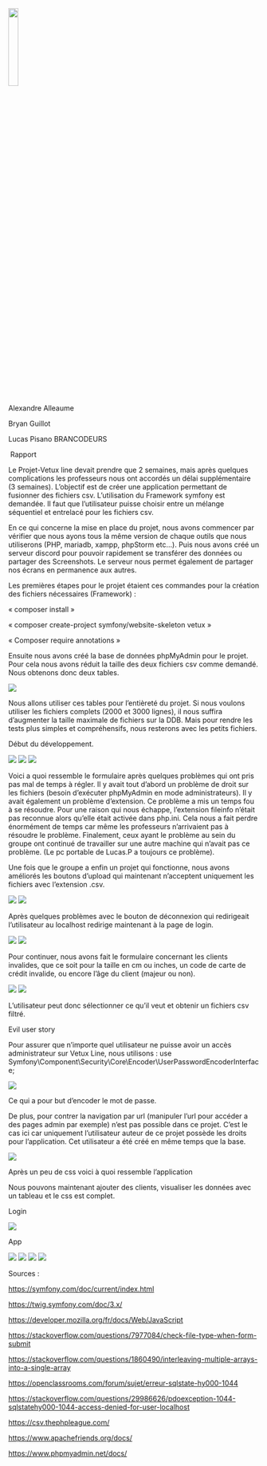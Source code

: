 <img src="public/css/bc_logo.png" style="width: 20%;">

Alexandre Alleaume

Bryan Guillot 

Lucas Pisano																							BRANCODEURS

​																														Rapport

 

Le Projet-Vetux line devait prendre que 2 semaines, mais après quelques complications les professeurs nous ont accordés un délai supplémentaire (3 semaines). L’objectif est de créer une application permettant de fusionner des fichiers csv. L’utilisation du Framework symfony est demandée. Il faut que l’utilisateur puisse choisir entre un mélange séquentiel et entrelacé pour les fichiers csv.

En ce qui concerne la mise en place du projet, nous avons commencer par vérifier que nous ayons tous la même version de chaque outils que nous utiliserons (PHP, mariadb, xampp, phpStorm etc…). Puis nous avons créé un serveur discord pour pouvoir rapidement se transférer des données ou partager des Screenshots. Le serveur nous permet également de partager nos écrans en permanence aux autres.

 

Les premières étapes pour le projet étaient ces commandes pour la création des fichiers nécessaires (Framework) :

« composer install »

« composer create-project symfony/website-skeleton vetux »

« Composer require annotations »

 

Ensuite nous avons créé la base de données phpMyAdmin pour le projet. Pour cela nous avons réduit la taille des deux fichiers csv comme demandé. Nous obtenons donc deux tables.

<img src="public/css/readme_screens/1.png">

Nous allons utiliser ces tables pour l’entièreté du projet. Si nous voulons utiliser les fichiers complets (2000 et 3000 lignes), il nous suffira d’augmenter la taille maximale de fichiers sur la DDB. Mais pour rendre les tests plus simples et compréhensifs, nous resterons avec les petits fichiers.

 

Début du développement.

<img src="public/css/readme_screens/2.png">

<img src="public/css/readme_screens/3.png">

<img src="public/css/readme_screens/4.png">

Voici a quoi ressemble le formulaire après quelques problèmes qui ont pris pas mal de temps à régler. Il y avait tout d’abord un problème de droit sur les fichiers (besoin d’exécuter phpMyAdmin en mode administrateurs). Il y avait également un problème d’extension. Ce problème a mis un temps fou à se résoudre. Pour une raison qui nous échappe, l’extension fileinfo n’était pas reconnue alors qu’elle était activée dans php.ini. Cela nous a fait perdre énormément de temps car même les professeurs n’arrivaient pas à résoudre le problème. Finalement, ceux ayant le problème au sein du groupe ont continué de travailler sur une autre machine qui n’avait pas ce problème. (Le pc portable de Lucas.P a toujours ce problème).

 

Une fois que le groupe a enfin un projet qui fonctionne, nous avons améliorés les boutons d’upload qui maintenant n’acceptent uniquement les fichiers avec l’extension .csv.

<img src="public/css/readme_screens/5.png">

<img src="public/css/readme_screens/6.png">

Après quelques problèmes avec le bouton de déconnexion qui redirigeait l’utilisateur au localhost redirige maintenant à la page de login.

<img src="public/css/readme_screens/7.png">

<img src="public/css/readme_screens/8.png">

Pour continuer, nous avons fait le formulaire concernant les clients invalides, que ce soit pour la taille en cm ou inches, un code de carte de crédit invalide, ou encore l’âge du client (majeur ou non).

<img src="public/css/readme_screens/9.png">

<img src="public/css/readme_screens/10.png">

L’utilisateur peut donc sélectionner ce qu’il veut et obtenir un fichiers csv filtré.

 

 

Evil user story

 

Pour assurer que n’importe quel utilisateur ne puisse avoir un accès administrateur sur Vetux Line, nous utilisons : use Symfony\Component\Security\Core\Encoder\UserPasswordEncoderInterface; 

<img src="public/css/readme_screens/11.png">

Ce qui a pour but d’encoder le mot de passe.

 

De plus, pour contrer la navigation par url (manipuler l’url pour accéder a des pages admin par exemple) n’est pas possible dans ce projet. C’est le cas ici car uniquement l’utilisateur auteur de ce projet possède les droits pour l’application. Cet utilisateur a été créé en même temps que la base.

<img src="public/css/readme_screens/12.png">

Après un peu de css voici à quoi ressemble l’application

Nous pouvons maintenant ajouter des clients, visualiser les données avec un tableau et le css est complet.

 

Login

<img src="public/css/readme_screens/13.png">

App

<img src="public/css/readme_screens/14.png">

<img src="public/css/readme_screens/15.png">

<img src="public/css/readme_screens/16.png">

<img src="public/css/readme_screens/17.png">

Sources :

https://symfony.com/doc/current/index.html

https://twig.symfony.com/doc/3.x/

https://developer.mozilla.org/fr/docs/Web/JavaScript

https://stackoverflow.com/questions/7977084/check-file-type-when-form-submit

https://stackoverflow.com/questions/1860490/interleaving-multiple-arrays-into-a-single-array

https://openclassrooms.com/forum/sujet/erreur-sqlstate-hy000-1044

https://stackoverflow.com/questions/29986626/pdoexception-1044-sqlstatehy000-1044-access-denied-for-user-localhost

https://csv.thephpleague.com/

https://www.apachefriends.org/docs/

https://www.phpmyadmin.net/docs/